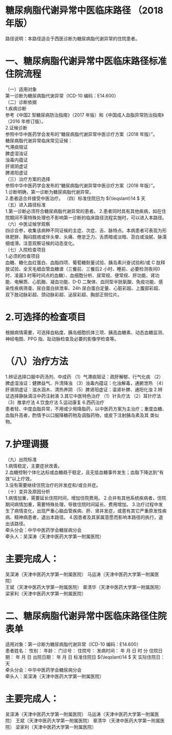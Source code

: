 # 糖尿病脂代谢异常中医临床路径 （2018 年版）  
路径说明：本路径适合于西医诊断为糖尿病脂代谢异常的住院患者。  
# 一、糖尿病脂代谢异常中医临床路径标准住院流程  
（一）适用对象  
第一诊断为糖尿病脂代谢异常（ICD-10 编码：E14.600）  
（二）诊断依据  
1.疾病诊断  
参考《中国2 型糖尿病防治指南》（2017 年版）和《中国成人血脂异常防治指南》（2016 年修订版）。  
2.证候诊断  
参照中华中医药学会发布的“糖尿病脂代谢异常中医诊疗方案（2018 年版）”。  
糖尿病脂代谢异常临床常见证候：  
气滞痰阻证  
脾虚湿浊证  
浊毒内蕴证  
肝肾阴虚证  
脾肾阳虚证  
（三）治疗方案的选择  
参照中华中医药学会发布的“糖尿病脂代谢异常中医诊疗方案（2018 年版）”。  
1.诊断明确，第一诊断为糖尿病脂代谢异常。  
2.患者适合并接受中医治疗。 （四）标准住院日为 ${\leqslant}14 $ 天  
（五）进入路径标准  
1.第一诊断必须符合糖尿病脂代谢异常的患者。 2.患者同时具有其他疾病，如在住院期间不需特殊处理也不影响第一诊断的临床路径流程实施时，可以进入本路径。  
（六）中医证候学观察  
四诊合参，收集该病种不同证候的主症、次症、舌、脉特点。本病患者可表现为形体肥胖、胸闷脘痞或伴头晕、头痛、倦怠乏力、舌质暗或淡暗、苔白或浊腻、脉濡细或滑。注意观察证候的动态变化。  
（七）入院检查项目  
1.必须的检查项目  
血糖、糖化血红蛋白、血脂四项、葡萄糖耐量试验、胰岛素兴奋试验和/或 C 肽释放试验、全天毛细血管血糖谱（三餐前、三餐后2 小时、睡前、必要检测夜间0 时、凌晨3 时等时间点的血糖）、血细胞分析、尿常规、便常规、肝功能、肾功能、电解质、心肌酶、凝血功能、D-D 二聚体、血同型半胱氨酸、免疫功能、感染性疾病筛查、尿白蛋白排泄率、24h 尿白蛋白定量、心脏彩超、上腹部彩超、双下肢动脉彩超、颈动脉彩超、泌尿彩超、胸部正侧位片。  
# 2.可选择的检查项目  
根据病情需要，可选择血粘度、胰岛细胞抗体三项、胰高血糖素、动态血糖监测、神经电图、PPG 指、趾动脉检查及必要的影像学检查等。  
# （八）治疗方法  
1.辨证选择口服中药汤剂、中成药 （1）气滞痰阻证：疏肝解郁、行气化痰  （2）脾虚湿浊证：健脾益气、升清降浊  （3）浊毒内蕴证：化浊解毒，通腑泄热 （4）肝肾阴虚证：滋水涵木、清热养阴 （5）脾肾阳虚证：温肾补脾、通阳化浊 2.辨证选择静脉滴注中药注射液  3.其它中医特色治疗 （1）针灸疗法 （2）耳针疗法 （3）推拿疗法 4.饮食疗法 5.运动康复 6.西药治疗  
患者轻、中度血脂异常，不用或少用降脂药，以中医药方案为主治疗；重度血糖、血脂升高者，酌情予以口服降糖药物及调脂药物，或皮下注射胰岛素及其 类似物。  
# 7.护理调摄  
（九）出院标准  
1.病情稳定，主要症状改善。  
2.血糖控制个体化达标或血糖趋于稳定，且无低血糖事件发生；血脂下降达到“有效”以上疗效。  
3.没有需要继续住院治疗的并发症和/或合并症。  
（十）变异及原因分析  
1.病情加重，需要延长住院时间，增加住院费用。 2.合并有其他系统疾病者，住院期间病情加重，需要特殊处理，导致住院时间延长、费用增加。 3.治疗过程中发生了病情变化，出现严重心脑血管疾病、肝、肾并发症，或患有其它严重原发性疾病、精神病患者，退出本路径。 4.因患者及其家属意愿而影响本路径的执行，退出该路径。  
牵头分会：中华中医药学会糖尿病分会  
牵头人：吴深涛（天津中医药大学第一附属医院）  
# 主要完成人：  
吴深涛（天津中医药大学第一附属医院） 马运涛（天津中医药大学第一附属医院）  
王斌（天津中医药大学第一附属医院） 章清华（天津中医药大学第一附属医院）     梁家利（天津中医药大学第一附属医院）  
# 二、糖尿病脂代谢异常中医临床路径住院表单  
适用对象：第一诊断为糖尿病脂代谢异常（ICD-10 编码：E14.600）  
患者姓名：          性别：    年龄：    门诊号：         住院号：            发病时间：   年  月  日  时  分  住院日期：   年  月  日 出院日期：   年  月   日 标准住院日 ${\leqslant}14 $ 天                实际住院日：    天  
牵头分会：中华中医药学会糖尿病分会  
牵头人：吴深涛（天津中医药大学第一附属医院）  
# 主要完成人：  
吴深涛（天津中医药大学第一附属医院） 马运涛（天津中医药大学第一附属医院） 王斌（天津中医药大学第一附属医院） 章清华（天津中医药大学第一附属医院） 梁家利（天津中医药大学第一附属医院）  